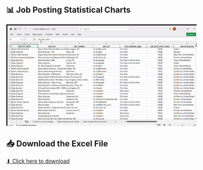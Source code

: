 <h2>📊 Job Posting Statistical Charts</h2>

<img src="https://raw.githubusercontent.com/Abiodun360of/EXCEL-REPO/main/Job%20Posting%20Statistical%20Charts/3_Charts_Statistics.xlsx-Excel2025-03-1821-03-35-ezgif.com-video-to-gif-converter.gif" width="600">

## 📥 Download the Excel File
[⬇ Click here to download](https://github.com/Abiodun360of/EXCEL-REPO/raw/main/Job%20Posting%20Statistical%20Charts/3_Charts_Statistics.xlsx)

